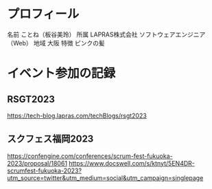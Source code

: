 # プロフィール
名前 ことね（板谷美玲）
所属 LAPRAS株式会社 ソフトウェアエンジニア（Web）
地域 大阪
特徴 ピンクの髪

# イベント参加の記録
## RSGT2023
https://tech-blog.lapras.com/techBlogs/rsgt2023

## スクフェス福岡2023
https://confengine.com/conferences/scrum-fest-fukuoka-2023/proposal/18061
https://www.docswell.com/s/ktnyt/5EN4DR-scrumfest-fukuoka-2023?utm_source=twitter&utm_medium=social&utm_campaign=singlepage
